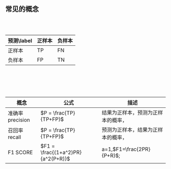 ## 常见的概念

<br/>
<br/>

| 预测\label | 正样本 | 负样本 |
| --- | --- | --- |
|正样本| TP | FN |
|负样本| FP | TN |

<br/>
<br/>
<br/>
<br/>

| 概念 | 公式 | 描述 |
| --- | --- | --- |
|准确率 precision| $P = \frac{TP}{TP+FP}$ | 结果为正样本，预测为正样本的概率， |
|召回率 recall| $P = \frac{TP}{TP+FP}$ | 预测为正样本，结果为正样本的概率， |
|F1 SCORE| $F1 = \frac{(1+a^2)PR}{a^2(P+R)}$ | a=1,$F1=\frac{2PR}{P+R}$;  |
